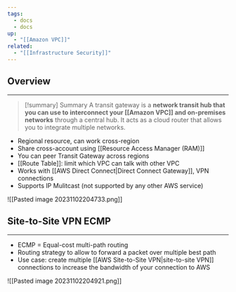 ```yaml
---
tags:
  - docs
  - docs
up:
  - "[[Amazon VPC]]"
related:
  - "[[Infrastructure Security]]"
---
```

## Overview
---
>[!summary] Summary
> A transit gateway is a **network transit hub that you can use to interconnect your [[Amazon VPC]] and on-premises networks** through a central hub. It acts as a cloud router that allows you to integrate multiple networks.

- Regional resource, can work cross-region
- Share cross-account using [[Resource Access Manager (RAM)]]
- You can peer Transit Gateway across regions
- [[Route Table]]: limit which VPC can talk with other VPC
- Works with [[AWS Direct Connect|Direct Connect Gateway]], VPN connections
- Supports IP Mulitcast (not supported by any other AWS service)

![[Pasted image 20231102204733.png]]

## Site-to-Site VPN ECMP
---
- ECMP = Equal-cost multi-path routing
- Routing strategy to allow to forward a packet over multiple best path
- Use case: create multiple [[AWS Site-to-Site VPN|site-to-site VPN]] connections to increase the bandwidth of your connection to AWS

![[Pasted image 20231102204921.png]]
